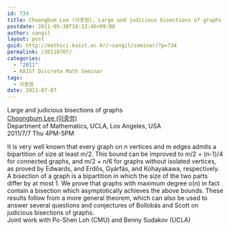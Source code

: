 ```yaml
---
id: 734
title: Choongbum Lee (이중범), Large and judicious bisections of graphs
postdate: 2011-05-30T18:32:46+09:00
author: sangil
layout: post
guid: http://mathsci.kaist.ac.kr/~sangil/seminar/?p=734
permalink: /20110707/
categories:
  - "2011"
  - KAIST Discrete Math Seminar
tags:
  - 이중범
date: 2011-07-07
---
```

<div class="talk">
  Large and judicious bisections of graphs
</div>

<div class="speaker">
  <a href="http://www.math.ucla.edu/~abdesire/">Choongbum Lee (이중범)</a><br /> Department of Mathematics, UCLA, Los Angeles, USA
</div>

<div class="date">
  2011/7/7 Thu 4PM-5PM
</div>

<div class="abstract">
  <p>
    It is very well known that every graph on n vertices and m edges admits a bipartition of size at least m/2. This bound can be improved to m/2 + (n-1)/4 for connected graphs, and m/2 + n/6 for graphs without isolated vertices, as proved by Edwards, and Erdős, Gyárfás, and Kohayakawa, respectively. A bisection of a graph is a bipartition in which the size of the two parts differ by at most 1. We prove that graphs with maximum degree o(n) in fact contain a bisection which asymptotically achieves the above bounds. These results follow from a more general theorem, which can also be used to answer several questions and conjectures of Bollobás and Scott on judicious bisections of graphs.<br /> Joint work with Po-Shen Loh (CMU) and Benny Sudakov (UCLA)
  </p>
</div>